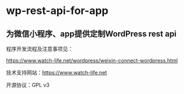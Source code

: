 # wp-rest-api-for-app

## 为微信小程序、app提供定制WordPress rest api

程序开发流程及注意事项见：

https://www.watch-life.net/wordpress/weixin-connect-wordpress.html

技术支持网站：https://www.watch-life.net


开源协议：GPL v3

